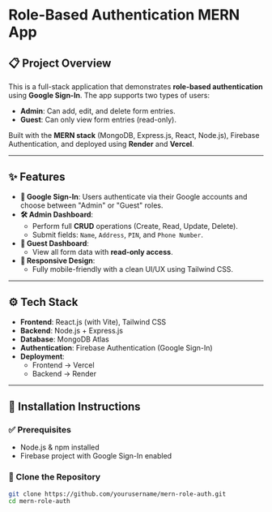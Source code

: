 # Role-Based Authentication MERN App

## 📋 Project Overview

This is a full-stack application that demonstrates **role-based authentication** using **Google Sign-In**. The app supports two types of users:

- **Admin**: Can add, edit, and delete form entries.
- **Guest**: Can only view form entries (read-only).

Built with the **MERN stack** (MongoDB, Express.js, React, Node.js), Firebase Authentication, and deployed using **Render** and **Vercel**.

---

## ✨ Features

- **🔐 Google Sign-In**: Users authenticate via their Google accounts and choose between "Admin" or "Guest" roles.
- **🛠 Admin Dashboard**:
  - Perform full **CRUD** operations (Create, Read, Update, Delete).
  - Submit fields: `Name`, `Address`, `PIN`, and `Phone Number`.
- **👀 Guest Dashboard**:
  - View all form data with **read-only access**.
- **📱 Responsive Design**:
  - Fully mobile-friendly with a clean UI/UX using Tailwind CSS.

---

## ⚙️ Tech Stack

- **Frontend**: React.js (with Vite), Tailwind CSS  
- **Backend**: Node.js + Express.js  
- **Database**: MongoDB Atlas  
- **Authentication**: Firebase Authentication (Google Sign-In)  
- **Deployment**:
  - Frontend → Vercel  
  - Backend → Render  

---

## 🚀 Installation Instructions

### ✅ Prerequisites

- Node.js & npm installed
- Firebase project with Google Sign-In enabled

### 📁 Clone the Repository

```bash
git clone https://github.com/yourusername/mern-role-auth.git
cd mern-role-auth
